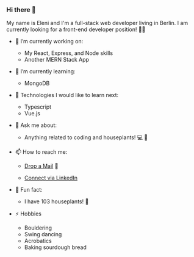 ### Hi there 👋 
My name is Eleni and I'm a full-stack web developer living in Berlin. I am currently looking for a front-end developer position! 👩‍💻

- 🔭 I’m currently working on:
  -  My React, Express, and Node skills
  -  Another MERN Stack App 

- 🌱 I’m currently learning:
  - MongoDB

- 🤔 Technologies I would like to learn next: 
  - Typescript
  - Vue.js

- 💬 Ask me about:
  - Anything related to coding and houseplants! 💻 🌵

- 📫 How to reach me: 
  - [Drop a Mail](mailto:elenhkatsa@gmail.com) 📧

  - [Connect via LinkedIn](https://www.linkedin.com/in/eleni-katsareli/)

- 🌸 Fun fact: 
  - I have 103 houseplants! 🌿
 
- ⚡ Hobbies
   - Bouldering
   - Swing dancing
   - Acrobatics
   - Baking sourdough bread

<!--
**Elenikats/Elenikats** is a ✨ _special_ ✨ repository because its `README.md` (this file) appears on your GitHub profile.

Here are some ideas to get you started:

- 🔭 I’m currently working on ...
- 🌱 I’m currently learning ...
- 👯 I’m looking to collaborate on ...
- 🤔 I’m looking for help with ...
- 💬 Ask me about ...
- 📫 How to reach me: ...
- 😄 Pronouns: ...
- ⚡ Fun fact: ...
👨🏻‍💻 Languages and Tools
-->
